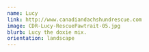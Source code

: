 ```yaml
---
name: Lucy
link: http://www.canadiandachshundrescue.com
image: CDR-Lucy-RescuePawtrait-05.jpg
blurb: Lucy the doxie mix.
orientation: landscape
---
```

